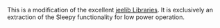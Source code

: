 This is a modification of the excellent [jeelib Libraries](https://github.com/jcw/jeelib). It is exclusively an extraction of the Sleepy functionality for low power operation. 